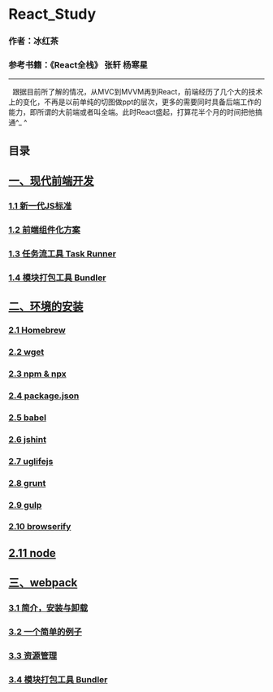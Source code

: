 # React_Study


### 作者：冰红茶  
### 参考书籍：《React全栈》 张轩 杨寒星   

------    



   跟据目前所了解的情况，从MVC到MVVM再到React，前端经历了几个大的技术上的变化，不再是以前单纯的切图做ppt的层次，更多的需要同时具备后端工作的能力，即所谓的大前端或者叫全端。此时React盛起，打算花半个月的时间把他搞通^_ ^
  
## 目录

## [一、现代前端开发](https://github.com/hblvsjtu/React_Study/blob/master/一、现代前端开发.md#1)
### [1.1 新一代JS标准](https://github.com/hblvsjtu/React_Study/blob/master/一、现代前端开发.md#1.1)
### [1.2 前端组件化方案](https://github.com/hblvsjtu/React_Study/blob/master/一、现代前端开发.md#1.2) 
### [1.3 任务流工具 Task Runner](https://github.com/hblvsjtu/React_Study/blob/master/一、现代前端开发.md#1.3)
### [1.4 模块打包工具 Bundler](https://github.com/hblvsjtu/React_Study/blob/master/一、现代前端开发.md#1.4)  
## [二、环境的安装](https://github.com/hblvsjtu/React_Study/blob/master/二、环境的安装.md#2)
### [2.1 Homebrew](https://github.com/hblvsjtu/React_Study/blob/master/二、环境的安装.md#2.1)
### [2.2 wget](https://github.com/hblvsjtu/React_Study/blob/master/二、环境的安装.md#2.2) 
### [2.3 npm & npx](https://github.com/hblvsjtu/React_Study/blob/master/二、环境的安装.md#2.3) 
### [2.4 package.json](https://github.com/hblvsjtu/React_Study/blob/master/二、环境的安装.md#2.4)
### [2.5 babel](https://github.com/hblvsjtu/React_Study/blob/master/二、环境的安装.md#2.5)
### [2.6 jshint](https://github.com/hblvsjtu/React_Study/blob/master/二、环境的安装.md#2.6)  
### [2.7 uglifejs](https://github.com/hblvsjtu/React_Study/blob/master/二、环境的安装.md#2.7) 
### [2.8 grunt](https://github.com/hblvsjtu/React_Study/blob/master/二、环境的安装.md#2.8)
### [2.9 gulp](https://github.com/hblvsjtu/React_Study/blob/master/二、环境的安装.md#2.9)
### [2.10 browserify](https://github.com/hblvsjtu/React_Study/blob/master/二、环境的安装.md#2.10)
## [2.11 node](https://github.com/hblvsjtu/React_Study/blob/master/二、环境的安装.md#2.11)
## [三、webpack](https://github.com/hblvsjtu/React_Study/blob/master/三、webpack.md#3)
### [3.1 简介，安装与卸载](https://github.com/hblvsjtu/React_Study/blob/master/三、webpack.md#3.1)
### [3.2 一个简单的例子](https://github.com/hblvsjtu/React_Study/blob/master/三、webpack.md#3.2) 
### [3.3 资源管理](https://github.com/hblvsjtu/React_Study/blob/master/三、webpack.md#3.3)
### [3.4 模块打包工具 Bundler](https://github.com/hblvsjtu/React_Study/blob/master/三、webpack.md#3.4) 

        
        


                















